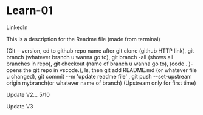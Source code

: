 # Learn-01
LinkedIn

This is a description for the Readme file (made from terminal)

(Git --version, cd to github repo name after git clone (github HTTP link), git branch (whatever branch u wanna go to),  git branch -all (shows all branches in repo),  git checkout (name of branch u wanna go to), (code . )- opens the git repo in vscode.), ls, then git add README.md (or whatever file u changed),  git commit --m 'update readme file' , git push --set-upstream origin mybranch(or whatever name of branch) (Upstream only for first time)



Update V2... 5/10

Update V3